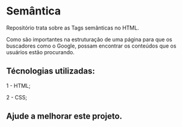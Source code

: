 # Semântica

Repositório trata sobre as Tags semânticas no HTML.

Como são importantes na estruturação de uma página para que os buscadores como o Google, possam encontrar os conteúdos que os usuários estão procurando.

## Técnologias utilizadas:

1 - HTML;

2 - CSS;

## Ajude a melhorar este projeto.
